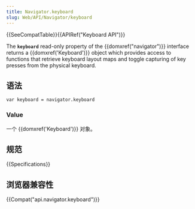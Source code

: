 ```yaml
---
title: Navigator.keyboard
slug: Web/API/Navigator/keyboard
---
```

{{SeeCompatTable}}{{APIRef("Keyboard API")}}

The **`keyboard`** read-only property of the {{domxref("navigator")}} interface returns a {{domxref('Keyboard')}} object which provides access to functions that retrieve keyboard layout maps and toggle capturing of key presses from the physical keyboard.

## 语法

```plain
var keyboard = navigator.keyboard
```

### Value

一个 {{domxref('Keyboard')}} 对象。

## 规范

{{Specifications}}

## 浏览器兼容性

{{Compat("api.navigator.keyboard")}}
